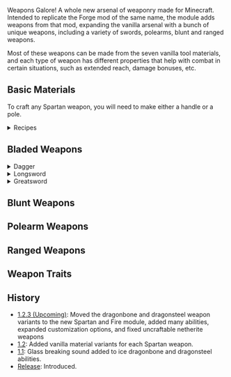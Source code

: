 Weapons Galore! A whole new arsenal of weaponry made for Minecraft. 
Intended to replicate the Forge mod of the same name, the module adds weapons from that mod, expanding the vanilla arsenal with a bunch of unique weapons, including a variety of swords, polearms, blunt and ranged weapons.


Most of these weapons can be made from the seven vanilla tool materials, 
and each type of weapon has different properties that help with combat in certain situations, such as extended reach, damage bonuses, etc.

## Basic Materials
To craft any Spartan weapon, you will need to make either a handle or a pole.
<details>
<summary>Recipes</summary>

Handles can be crafted individually with a piece of string or 4 at a time using either leather or wool.<br>
<img src="https://raw.githubusercontent.com/ValMobile/RealisticSurvival-Wiki/master/images/handle-string-recipe.png" width="248" height="140" alt="Handle string recipe"/>
<img src="https://raw.githubusercontent.com/ValMobile/RealisticSurvival-Wiki/master/images/handle-leather-recipe.png" width="248" height="140" alt="Handle leather recipe"/>
<img src="https://raw.githubusercontent.com/ValMobile/RealisticSurvival-Wiki/master/images/handle-wool-recipe.png" width="248" height="140" alt="Handle leather recipe"/><br>
The leather in the above recipe can be substituted for wool of any colour.<br>
Poles can be crafted in a similar way.<br>
<img src="https://raw.githubusercontent.com/ValMobile/RealisticSurvival-Wiki/master/images/pole-string-recipe.png" width="248" height="140" alt="Pole string recipe"/>
<img src="https://raw.githubusercontent.com/ValMobile/RealisticSurvival-Wiki/master/images/pole-leather-recipe.png" width="248" height="140" alt="Pole string recipe"/>
<img src="https://raw.githubusercontent.com/ValMobile/RealisticSurvival-Wiki/master/images/pole-wool-recipe.png" width="248" height="140" alt="Pole string recipe"/><br>
And of course, the wool in the pole recipe can be substituted for leather.

</details>

## Bladed Weapons

<details>
<summary>Dagger</summary>

Fast attack speed, but low damage. Can be thrown at foes in a pinch.<br>
Traits: Throwable<br>
<img src="https://raw.githubusercontent.com/ValMobile/RealisticSurvival-Wiki/master/images/player-holding-dagger.png" width="248" height="140" alt="Player holding stone dagger"/>
<img src="https://raw.githubusercontent.com/ValMobile/RealisticSurvival-Wiki/master/images/dagger-stone-recipe.png" width="248" height="140" alt="Stone dagger recipe"/>
See [this](https://github.com/ValMobile/RealisticSurvival/wiki/Daggers) for more information on daggers.

</details>

<details>
<summary>Longsword</summary>

Stronger damage, but slightly slower attack speed.
Traits: Two-Handed I & Sweep I<br>
<img src="https://raw.githubusercontent.com/ValMobile/RealisticSurvival-Wiki/master/images/player-holding-longsword.png" width="248" height="140" alt="Player holding iron longsword"/>
<img src="https://raw.githubusercontent.com/ValMobile/RealisticSurvival-Wiki/master/images/longsword-iron-recipe.png" width="248" height="140" alt="Iron longsword recipe"/>
See [this](https://github.com/ValMobile/RealisticSurvival/wiki/Longswords) for more information on longswords.

</details>

<details>
<summary>Greatsword</summary>

High damage, extended reach and deals full damage to multiple foes. Unwieldy and slightly slow attack speed. 
Properties: Reach I, Sweep III & Two-Handed II<br>
<img src="https://raw.githubusercontent.com/ValMobile/RealisticSurvival-Wiki/master/images/player-holding-greatsword.png" width="248" height="140" alt="Player holding diamond greatsword"/>
<img src="https://raw.githubusercontent.com/ValMobile/RealisticSurvival-Wiki/master/images/greatsword-diamond-recipe.png" width="248" height="140" alt="Diamond greatsword recipe"/><br>
See [this](https://github.com/ValMobile/RealisticSurvival/wiki/Greatswords) for more information on greatswords.

</details>


## Blunt Weapons

## Polearm Weapons

## Ranged Weapons

## Weapon Traits

## History
- [1.2.3 (Upcoming)](https://github.com/ValMobile/RealisticSurvival/wiki/1.2.3): Moved the dragonbone and dragonsteel weapon variants to the new Spartan and Fire module, added many abilities, expanded customization options, and fixed uncraftable netherite weapons
- [1.2](https://github.com/ValMobile/RealisticSurvival/wiki/1.2): Added vanilla material variants for each Spartan weapon.
- [1.1](https://github.com/ValMobile/RealisticSurvival/wiki/1.1): Glass breaking sound added to ice dragonbone and dragonsteel abilities.
- [Release](https://github.com/ValMobile/RealisticSurvival/wiki/Release): Introduced.